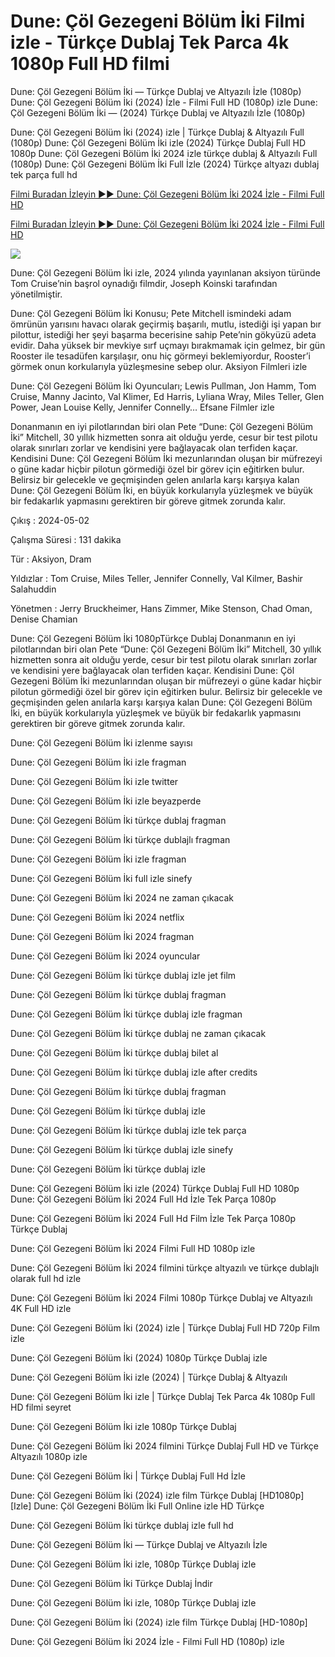 # Dune: Çöl Gezegeni Bölüm İki Filmi izle - Türkçe Dublaj Tek Parca 4k 1080p Full HD filmi

Dune: Çöl Gezegeni Bölüm İki — Türkçe Dublaj ve Altyazılı İzle (1080p) Dune: Çöl Gezegeni Bölüm İki (2024) İzle - Filmi Full HD (1080p) izle Dune: Çöl Gezegeni Bölüm İki — (2024) Türkçe Dublaj ve Altyazılı İzle (1080p)

Dune: Çöl Gezegeni Bölüm İki (2024) izle | Türkçe Dublaj & Altyazılı Full (1080p) Dune: Çöl Gezegeni Bölüm İki izle (2024) Türkçe Dublaj Full HD 1080p Dune: Çöl Gezegeni Bölüm İki 2024 izle türkçe dublaj & Altyazılı Full (1080p) Dune: Çöl Gezegeni Bölüm İki Full İzle (2024) Türkçe altyazı dublaj tek parça full hd

[Filmi Buradan İzleyin ▶▶ Dune: Çöl Gezegeni Bölüm İki 2024 İzle - Filmi Full HD](https://bit.ly/dune-part-two-2024-Full-movie)

[Filmi Buradan İzleyin ▶▶ Dune: Çöl Gezegeni Bölüm İki 2024 İzle - Filmi Full HD](https://bit.ly/dune-part-two-2024-Full-movie)

<a href="https://bit.ly/dune-part-two-2024-Full-movie"><img src="https://www.techmehow.com/wp-content/uploads/2024/03/rgbsrteg.gif" style="max-width: 100%;"></a>

Dune: Çöl Gezegeni Bölüm İki izle, 2024 yılında yayınlanan aksiyon türünde Tom Cruise’nin başrol oynadığı filmdir, Joseph Koinski tarafından yönetilmiştir.

Dune: Çöl Gezegeni Bölüm İki Konusu; Pete Mitchell ismindeki adam ömrünün yarısını havacı olarak geçirmiş başarılı, mutlu, istediği işi yapan bır pilottur, istediği her şeyi başarma becerisine sahip Pete’nin gökyüzü adeta evidir. Daha yüksek bir mevkiye sırf uçmayı bırakmamak için gelmez, bir gün Rooster ile tesadüfen karşılaşır, onu hiç görmeyi beklemiyordur, Rooster’i görmek onun korkularıyla yüzleşmesine sebep olur. Aksiyon Filmleri izle

Dune: Çöl Gezegeni Bölüm İki Oyuncuları; Lewis Pullman, Jon Hamm, Tom Cruise, Manny Jacinto, Val Klimer, Ed Harris, Lyliana Wray, Miles Teller, Glen Power, Jean Louise Kelly, Jennifer Connelly… Efsane Filmler izle

Donanmanın en iyi pilotlarından biri olan Pete “Dune: Çöl Gezegeni Bölüm İki” Mitchell, 30 yıllık hizmetten sonra ait olduğu yerde, cesur bir test pilotu olarak sınırları zorlar ve kendisini yere bağlayacak olan terfiden kaçar. Kendisini Dune: Çöl Gezegeni Bölüm İki mezunlarından oluşan bir müfrezeyi o güne kadar hiçbir pilotun görmediği özel bir görev için eğitirken bulur. Belirsiz bir gelecekle ve geçmişinden gelen anılarla karşı karşıya kalan Dune: Çöl Gezegeni Bölüm İki, en büyük korkularıyla yüzleşmek ve büyük bir fedakarlık yapmasını gerektiren bir göreve gitmek zorunda kalır.

Çıkış : 2024-05-02

Çalışma Süresi : 131 dakika

Tür : Aksiyon, Dram

Yıldızlar : Tom Cruise, Miles Teller, Jennifer Connelly, Val Kilmer, Bashir Salahuddin

Yönetmen : Jerry Bruckheimer, Hans Zimmer, Mike Stenson, Chad Oman, Denise Chamian

Dune: Çöl Gezegeni Bölüm İki 1080pTürkçe Dublaj
Donanmanın en iyi pilotlarından biri olan Pete “Dune: Çöl Gezegeni Bölüm İki” Mitchell, 30 yıllık hizmetten sonra ait olduğu yerde, cesur bir test pilotu olarak sınırları zorlar ve kendisini yere bağlayacak olan terfiden kaçar. Kendisini Dune: Çöl Gezegeni Bölüm İki mezunlarından oluşan bir müfrezeyi o güne kadar hiçbir pilotun görmediği özel bir görev için eğitirken bulur. Belirsiz bir gelecekle ve geçmişinden gelen anılarla karşı karşıya kalan Dune: Çöl Gezegeni Bölüm İki, en büyük korkularıyla yüzleşmek ve büyük bir fedakarlık yapmasını gerektiren bir göreve gitmek zorunda kalır.

Dune: Çöl Gezegeni Bölüm İki izlenme sayısı 


Dune: Çöl Gezegeni Bölüm İki izle fragman 

Dune: Çöl Gezegeni Bölüm İki izle twitter 

Dune: Çöl Gezegeni Bölüm İki izle beyazperde 

Dune: Çöl Gezegeni Bölüm İki türkçe dublaj fragman 

Dune: Çöl Gezegeni Bölüm İki türkçe dublajlı fragman 

Dune: Çöl Gezegeni Bölüm İki izle fragman 

Dune: Çöl Gezegeni Bölüm İki full izle sinefy 

Dune: Çöl Gezegeni Bölüm İki 2024 ne zaman çıkacak 

Dune: Çöl Gezegeni Bölüm İki 2024 netflix 

Dune: Çöl Gezegeni Bölüm İki 2024 fragman 

Dune: Çöl Gezegeni Bölüm İki 2024 oyuncular 

Dune: Çöl Gezegeni Bölüm İki türkçe dublaj izle jet film 

Dune: Çöl Gezegeni Bölüm İki türkçe dublaj fragman 

Dune: Çöl Gezegeni Bölüm İki türkçe dublaj izle fragman 

Dune: Çöl Gezegeni Bölüm İki türkçe dublaj ne zaman çıkacak 

Dune: Çöl Gezegeni Bölüm İki türkçe dublaj bilet al 

Dune: Çöl Gezegeni Bölüm İki türkçe dublaj izle after credits 

Dune: Çöl Gezegeni Bölüm İki türkçe dublaj fragman 

Dune: Çöl Gezegeni Bölüm İki türkçe dublaj izle 

Dune: Çöl Gezegeni Bölüm İki türkçe dublaj izle tek parça 

Dune: Çöl Gezegeni Bölüm İki türkçe dublaj izle sinefy 

Dune: Çöl Gezegeni Bölüm İki türkçe dublaj izle 

Dune: Çöl Gezegeni Bölüm İki izle (2024) Türkçe Dublaj Full HD 1080p 
Dune: Çöl Gezegeni Bölüm İki 2024 Full Hd İzle Tek Parça 1080p 

Dune: Çöl Gezegeni Bölüm İki 2024 Full Hd Film İzle Tek Parça 1080p Türkçe Dublaj 

Dune: Çöl Gezegeni Bölüm İki 2024 Filmi Full HD 1080p izle 

Dune: Çöl Gezegeni Bölüm İki 2024 filmini türkçe altyazılı ve türkçe dublajlı olarak full hd izle 

Dune: Çöl Gezegeni Bölüm İki 2024 Filmi 1080p Türkçe Dublaj ve Altyazılı 4K Full HD izle 

Dune: Çöl Gezegeni Bölüm İki (2024) izle | Türkçe Dublaj Full HD 720p Film izle 

Dune: Çöl Gezegeni Bölüm İki (2024) 1080p Türkçe Dublaj izle 

Dune: Çöl Gezegeni Bölüm İki izle (2024) | Türkçe Dublaj & Altyazılı 

Dune: Çöl Gezegeni Bölüm İki izle | Türkçe Dublaj Tek Parca 4k 1080p Full HD filmi seyret 

Dune: Çöl Gezegeni Bölüm İki izle 1080p Türkçe Dublaj 

Dune: Çöl Gezegeni Bölüm İki 2024 filmini Türkçe Dublaj Full HD ve Türkçe Altyazılı 1080p izle 

Dune: Çöl Gezegeni Bölüm İki | Türkçe Dublaj Full Hd İzle 

Dune: Çöl Gezegeni Bölüm İki (2024) izle film Türkçe Dublaj [HD1080p] 
[Izle] Dune: Çöl Gezegeni Bölüm İki Full Online izle HD Türkçe 

Dune: Çöl Gezegeni Bölüm İki türkçe dublaj izle full hd 

Dune: Çöl Gezegeni Bölüm İki — Türkçe Dublaj ve Altyazılı İzle 

Dune: Çöl Gezegeni Bölüm İki izle, 1080p Türkçe Dublaj izle 

Dune: Çöl Gezegeni Bölüm İki Türkçe Dublaj İndi̇r 

Dune: Çöl Gezegeni Bölüm İki izle, 1080p Türkçe Dublaj izle 

Dune: Çöl Gezegeni Bölüm İki (2024) izle film Türkçe Dublaj [HD-1080p]

Dune: Çöl Gezegeni Bölüm İki 2024 İzle - Filmi Full HD (1080p) izle










